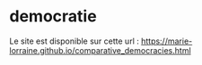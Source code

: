 # democratie

Le site est disponible sur cette url : https://marie-lorraine.github.io/comparative_democracies.html

